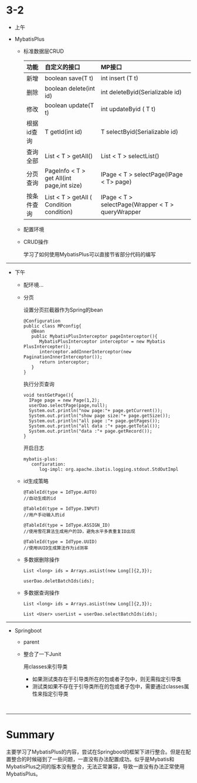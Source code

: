 # 3-2

- 上午

- MybatisPlus

  - 标准数据层CRUD

    | 功能       | 自定义的接口                              | MP接口                                             |
    | :--------- | :---------------------------------------- | :------------------------------------------------- |
    | 新增       | boolean save(T t)                         | int insert (T t)                                   |
    | 删除       | boolean delete(int id)                    | int deleteByid(Serializable id)                    |
    | 修改       | boolean update(T t)                       | int updateByid ( T t)                              |
    | 根据id查询 | T getId(int id)                           | T selectByid(Serializable id)                      |
    | 查询全部   | List < T > getAll()                       | List < T > selectList()                            |
    | 分页查询   | PageInfo < T > get All(int page,int size) | IPage < T > selectPage(IPage < T> page)            |
    | 按条件查询 | List < T > getAll ( Condition condition)  | IPage < T > selectPage(Wrapper < T >  queryWrapper |
    
  - 配置环境
  
  - CRUD操作
  
    学习了如何使用MybatisPlus可以直接节省部分代码的编写



---



- 下午

  - 配环境...

  - 分页

    设置分页拦截器作为Spring的bean

    ```
    @Configuration
    public class MPconfig{
       @Bean
       public MybatisPlusInterceptor pageInterceptor(){
          MybatisPlusInterceptor interceptor = new Mybatis PlusIntercepter();
          interceptor.addInnerInterceptor(new PaginationInnerInterceptor());
          return interceptor;
       }
    }
    ```

    执行分页查询

    ```
    void testGetPage(){
      IPage page = new Page(1,2);
      userDao.selectPage(page,null);
      System.out.println("now page:"+ page.getCurrent());
      System.out.println("show page size:"+ page.getSize());
      System.out.println("all page :"+ page.getPages());
      System.out.println("all data :"+ page.getTotal());
      System.out.println("data :"+ page.getRecord());
    }
    ```

    开启日志

    ```
    mybatis-plus:
       confiuration:
          log-impl: org.apache.ibatis.logging.stdout.StdOutImpl
    ```

  - id生成策略

    ```
    @TableId(type = IdType.AUTO)
    //自动生成的id
    
    @TableId(type = IdType.INPUT)
    //用户手动输入的id
    
    @TableId(type = IdType.ASSIGN_ID)
    //使用雪花算法生成用户的ID，避免水平多表重复ID出现
    
    @TableId(type = IdType.UUID)
    //使用UUID生成算法作为id测率
    
    ```

  - 多数据删除操作

    ```
    List <long> ids = Arrays.asList(new Long[]{2,3}); 
    
    userDao.deletBatchIds(ids);
    ```

  - 多数据查询操作

    ```
    List <long> ids = Arrays.asList(new Long[]{2,3}); 
    
    List <User> userList = userDao.selectBatchIds(ids);
    ```



---



- Springboot

  - parent

  - 整合了一下Junit

    用classes来引导类

    - 如果测试类存在于引导类所在的包或者子包中，则无需指定引导类
    - 测试类如果不存在于引导类所在的包或者子包中，需要通过classes属性来指定引导类

  


​    







---

 

# Summary

主要学习了MybatisPlus的内容，尝试在Springboot的框架下进行整合。但是在配置整合的时候碰到了一些问题，一直没有办法配置成功。似乎是Mybatis和MybatisPlus之间的版本没有整合，无法正常兼容，导致一直没有办法正常使用MybatisPlus。
